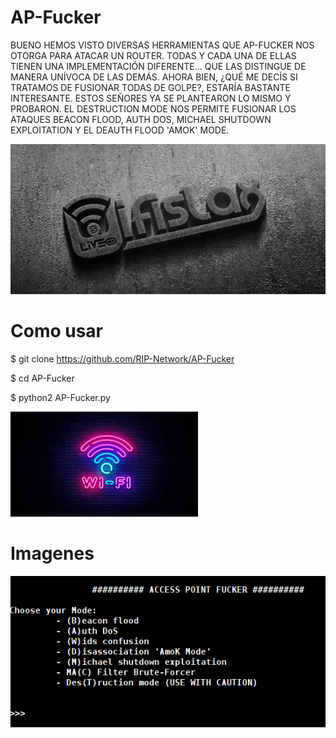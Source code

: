 # AP-Fucker
BUENO HEMOS VISTO DIVERSAS HERRAMIENTAS QUE AP-FUCKER NOS OTORGA PARA ATACAR UN ROUTER. TODAS Y CADA UNA DE ELLAS TIENEN UNA IMPLEMENTACIÓN DIFERENTE... QUE LAS DISTINGUE DE MANERA UNÍVOCA DE LAS DEMÁS.  AHORA BIEN, ¿QUÉ ME DECÍS SI TRATAMOS DE FUSIONAR TODAS DE GOLPE?, ESTARÍA BASTANTE INTERESANTE. ESTOS SEÑORES YA SE PLANTEARON LO MISMO Y PROBARON. EL DESTRUCTION MODE NOS PERMITE FUSIONAR LOS ATAQUES BEACON FLOOD, AUTH DOS, MICHAEL SHUTDOWN EXPLOITATION Y EL DEAUTH FLOOD 'AMOK' MODE.

![Screenshot](wifi.png)

# Como usar

$ git clone https://github.com/RIP-Network/AP-Fucker

$ cd AP-Fucker

$ python2 AP-Fucker.py

![Screenshot](descarga.png)

# Imagenes

![Screenshot](menu.png)
